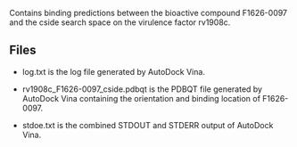 Contains binding predictions between the bioactive compound F1626-0097 and the cside search space on the virulence factor rv1908c.

## Files

- log.txt is the log file generated by AutoDock Vina.

- rv1908c_F1626-0097_cside.pdbqt is the PDBQT file generated by AutoDock Vina containing the orientation and binding location of F1626-0097.

- stdoe.txt is the combined STDOUT and STDERR output of AutoDock Vina.

